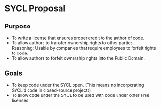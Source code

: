# SYCL Proposal

## Purpose
*	To write a license that ensures proper credit to the author of code.
*	To allow authors to transfer ownership rights to other parties.
 	  Reasoning: Usable by companies that require employees to forfeit rights
 	  	to code.
*	To allow authors to forfeit ownership rights into the Public Domain.

## Goals
*	To keep code under the SYCL open.
 	  (This means no incorporating SYCL'd code in closed-source projects)
*	To allow code under the SYCL to be used with code under other Free
 	licenses.
	
